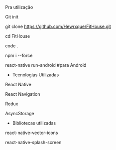 Pra utilização 

Git init

git clone https://github.com/Hewrxque/FitHouse.git

cd FitHouse

code .

npm i --force

react-native run-android #para Android

- Tecnologias Utilizadas

React Native

React Navigation

Redux

AsyncStorage

- Bibliotecas utilizadas

react-native-vector-icons

react-native-splash-screen

